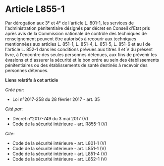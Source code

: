 # Article L855-1

Par dérogation aux 3° et 4° de l'article L. 801-1, les services de l'administration pénitentiaire désignés par décret en
Conseil d'Etat pris après avis de la Commission nationale de contrôle des techniques de renseignement peuvent être autorisés
à recourir aux techniques mentionnées aux articles L. 851-1, L. 851-4, L. 851-5, L. 851-6 et au I de l'article L. 852-1 dans
les conditions prévues aux titres II et V du présent livre, à l'encontre des seules personnes détenues, aux fins de prévenir
les évasions et d'assurer la sécurité et le bon ordre au sein des établissements pénitentiaires ou des établissements de
santé destinés à recevoir des personnes détenues.

**Liens relatifs à cet article**

_Créé par_:

  - Loi n°2017-258 du 28 février 2017 - art. 35

_Cité par_:

  - Décret n°2017-749 du 3 mai 2017 (V)
  - Code de la sécurité intérieure - art. R855-1 (V)

_Cite_:

  - Code de la sécurité intérieure - art. L801-1 (V)
  - Code de la sécurité intérieure - art. L851-1 (V)
  - Code de la sécurité intérieure - art. L851-4 (V)
  - Code de la sécurité intérieure - art. L852-1 (V)
